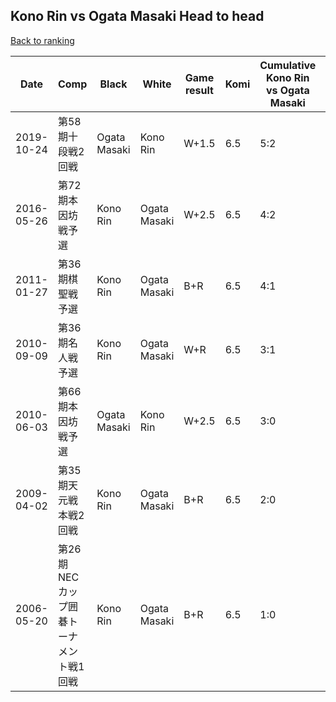 ## Kono Rin vs Ogata Masaki Head to head

[Back to ranking](../../index.md)




| **Date** | **Comp** | **Black** | **White** | **Game result** | **Komi** | **Cumulative Kono Rin vs Ogata Masaki** | **Kono Rin streak** | **Ogata Masaki streak** | 
| --- | --- | --- | --- | --- | --- | --- | --- | --- |
| 2019-10-24 | 第58期十段戦2回戦 | Ogata Masaki | Kono Rin | W+1.5 | 6.5 | 5:2 | 1 | 0 | 
| 2016-05-26 | 第72期本因坊戦予選 | Kono Rin | Ogata Masaki | W+2.5 | 6.5 | 4:2 | 0 | 1 | 
| 2011-01-27 | 第36期棋聖戦予選 | Kono Rin | Ogata Masaki | B+R | 6.5 | 4:1 | 1 | 0 | 
| 2010-09-09 | 第36期名人戦予選 | Kono Rin | Ogata Masaki | W+R | 6.5 | 3:1 | 0 | 1 | 
| 2010-06-03 | 第66期本因坊戦予選 | Ogata Masaki | Kono Rin | W+2.5 | 6.5 | 3:0 | 3 | 0 | 
| 2009-04-02 | 第35期天元戦本戦2回戦 | Kono Rin | Ogata Masaki | B+R | 6.5 | 2:0 | 2 | 0 | 
| 2006-05-20 | 第26期NECカップ囲碁トーナメント戦1回戦 | Kono Rin | Ogata Masaki | B+R | 6.5 | 1:0 | 1 | 0 |




